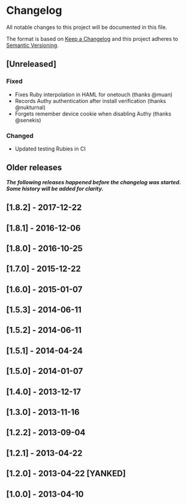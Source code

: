 # Changelog

All notable changes to this project will be documented in this file.

The format is based on [Keep a Changelog](http://keepachangelog.com/en/1.0.0/)
and this project adheres to [Semantic Versioning](http://semver.org/spec/v2.0.0.html).

## [Unreleased]
### Fixed
- Fixes Ruby interpolation in HAML for onetouch (thanks @muan)
- Records Authy authentication after install verification (thanks @nukturnal)
- Forgets remember device cookie when disabling Authy (thanks @senekis)

### Changed
- Updated testing Rubies in CI

## Older releases

__*The following releases happened before the changelog was started. Some history will be added for clarity.*__

## [1.8.2] - 2017-12-22
## [1.8.1] - 2016-12-06
## [1.8.0] - 2016-10-25
## [1.7.0] - 2015-12-22
## [1.6.0] - 2015-01-07
## [1.5.3] - 2014-06-11
## [1.5.2] - 2014-06-11
## [1.5.1] - 2014-04-24
## [1.5.0] - 2014-01-07
## [1.4.0] - 2013-12-17
## [1.3.0] - 2013-11-16
## [1.2.2] - 2013-09-04
## [1.2.1] - 2013-04-22
## [1.2.0] - 2013-04-22 [YANKED]
## [1.0.0] - 2013-04-10

